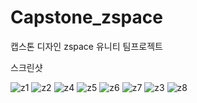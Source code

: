 # Capstone_zspace
캡스톤 디자인 zspace 유니티 팀프로젝트

스크린샷

![z1](https://user-images.githubusercontent.com/80108373/178410168-6235f210-9a2d-42ad-97fb-4491deb5ca42.jpg)
![z2](https://user-images.githubusercontent.com/80108373/178410170-c9bb3087-4b03-496d-9d70-4997fede99c9.jpg)
![z4](https://user-images.githubusercontent.com/80108373/178410173-5c80dad7-60d2-4ba6-8472-09500f385ab3.jpg)
![z5](https://user-images.githubusercontent.com/80108373/178410176-2a479119-fbc0-44d5-8a6f-b63f217dfabf.jpg)
![z6](https://user-images.githubusercontent.com/80108373/178410179-e27a2184-b004-4e0a-9ed2-6108d7889207.jpg)
![z7](https://user-images.githubusercontent.com/80108373/178410180-d4ae787a-26e6-4318-917a-9d8b7632d068.jpg)
![z3](https://user-images.githubusercontent.com/80108373/178410193-5697c963-5b32-4210-a01a-799178473169.jpg)
![z8](https://user-images.githubusercontent.com/80108373/178410186-7105e129-bb94-41b3-9ad3-2942c19e88b6.jpg)
